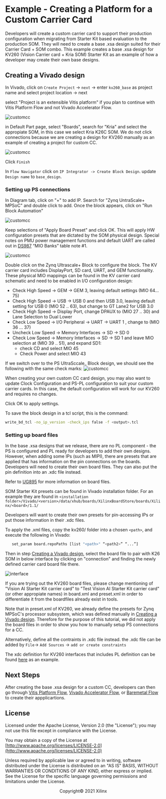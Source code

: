 # Example - Creating a Platform for a Custom Carrier Card

Developers will create a custom carrier card to support their production configuration when migrating from Starter Kit based evaluation to the production SOM. They will need to create a base .xsa design suited for their Carrier Card + SOM combo. This example creates a base .xsa design for KV260 (Vision Carrier card + Kria SOM) Starter Kit as an example of how a developer may create their own base designs.

## Creating a Vivado design

In Vivado, click on ```Create Project``` -> ```next``` -> enter ```kv260_base``` as project name and select project location -> next

select "Project is an extensible Vitis platform" if you plan to continue with Vitis Platform Flow and not Vivado Accelerator Flow.

![customcc](./media/customcc_example/customcc_01.PNG)

in Default Part page, select "Boards", search for "Kria" and select the appropiate SOM, in this case we select Kria K26C SOM. We do not click connections because we are creating a design for KV260 manually as an example of creating a project for custom CC.

![customcc](./media/customcc_example/customcc_02.PNG)

Click ```Finish```

In ```Flow Navigator``` click on ```IP Integrator -> Create Block Design```. update ```Design name``` to ```base_design```.

### Setting up PS connections

In Diagram tab, click on "+" to add IP. Search for "Zynq UntraScale+ MPSoC" and double click to add. Once the block appears, click on "Run Block Automation"

![customcc](./media/customcc_example/customcc_03.PNG)

Keep selections of "Apply Board Preset" and click OK. This will apply HW configuration presets that are dictated by the SOM physical design. Special notes on PMU power management functions and default UART are called out in [DS987](https://www.xilinx.com/support/documentation/data_sheets/ds987-k26-som.pdf) “MIO Banks” table note #1.

![customcc](./media/customcc_example/customcc_04.PNG)

Double click on the Zynq Ultrascale+ Block to configure the block. The KV carrier card includes DisplayPort, SD card, UART, and GEM functionality. These physical MIO mappings can be found in the KV carrier card schematic and need to be enabled in I/O configuration design:

* Check High Speed -> GEM -> GEM 3, leaving default settings (MIO 64... 75)
* Check High Speed -> USB -> USB 0 and then USB 3.0, leaving default setting for USB 0 (MIO 52 .. 63), but change to GT Lane2  for USB 3.0
* Check High Speed -> Display Port, change DPAUX to (MIO 27 .. 30) and Lane Selection to  Dual Lower
* Check Low Speed -> I/O Peripheral -> UART -> UART 1 , change to (MIO 36 ... 37)
* Uncheck Low Speed -> Memory Interfaces ->  SD -> SD 0
* Check Low Speed -> Memory Interfaces -> SD -> SD 1 and leave MIO selection at (MIO 39 .. 51), and expand SD1:
  * check CD and select MIO 45
  * Check Power and select MIO 43

If we switch over to the PS UltraSccale_ Block design, we should see the following with the same check marks:
![customcc](./media/customcc_example/customcc_05.PNG)

When creating your own custom CC card design, you may also want to update Clock Configuration and PS-PL configuration to suit your custom carrier cards. In this case, the default configuration will work for our KV260 and requires no changes.

Click OK to apply settings.

To save the block design in a tcl script, this is the command:

```bash
write_bd_tcl -no_ip_version -check_ips false -f <output>.tcl
```

### Setting up board files

In the base .xsa designs that we release, there are no PL component - the PS is configured and PL ready for developers to add their own designs. However, when adding some IPs (such as MIPI), there are presets that are applied that has information on the pin connections on the boards. Developers will need to create their own board files. They can also put the pin definition into an .xdc file instead.

Refer to [UG895](https://docs.xilinx.com/r/en-US/ug895-vivado-system-level-design-entry) for more information on board files.

SOM Starter Kit presets can be found in Vivado installation folder. For an example they are found in ```<installation folder>/Vivado/<version>/data/xhub/boards/XilinxBoardStore/boards/Xilinx/<board>/1.1/```

Developers will want to create their own presets for pin-accessing IPs or put those information in their .xdc files.

To apply the .xml files, copy the kv260/ folder into a chosen ```<path>```, and execute the following in Vivado:

```bash
   set_param board.repoPaths [list "<path>" “<path2>” “...”]
```

Then in step [Creating a Vivado design](#creating-a-vivado-design), select the board file to pair with K26 SOM in below interface by clicking on "connection" and finding the newly defined carrier card board file there.

![interface](./media/customcc_example/customcc_02.PNG)

If you are trying out the KV260 board files, please change mentioning of "Vision AI Starter Kit carrier card" to "Test Vision AI Starter Kit carrier card" (or other appropiate names) in board.xml and preset.xml in order to differentiate it from the boardfiles already exist in tools.

Note that in preset.xml of KV260, we already define the presets for Zynq MPSoC's processor subsystem, which was defined manually in [Creating a Vivado design](#creating-a-vivado-design). Therefore for the purpose of this tutorial, we did not apply the board files in order to show you how to manually setup PS connections for a CC.

Alternatively, define all the contraints in .xdc file instead. the .xdc file can be added by ```File```-> ```Add Sources``` -> ```add or create constraints```

The xdc definition for KV260 interfaces that includes PL definition can be found [here](https://www.xilinx.com/products/som/kria/k26c-commercial.html#documentation) as an example.

## Next Steps

After creating the base .xsa design for a custom CC, developers can then go through [Vitis Platform Flow](./vitis_platform_flow.md), [Vivado Accelerator Flow](./vivado_accel_flow.md), or [Baremetal Flow](./baremetal.md) to create their appplicartions.

## License

Licensed under the Apache License, Version 2.0 (the "License"); you may not use this file except in compliance with the License.

You may obtain a copy of the License at
[http://www.apache.org/licenses/LICENSE-2.0](http://www.apache.org/licenses/LICENSE-2.0)

Unless required by applicable law or agreed to in writing, software distributed under the License is distributed on an "AS IS" BASIS, WITHOUT WARRANTIES OR CONDITIONS OF ANY KIND, either express or implied. See the License for the specific language governing permissions and limitations under the License.

<p align="center">Copyright&copy; 2021 Xilinx</p>